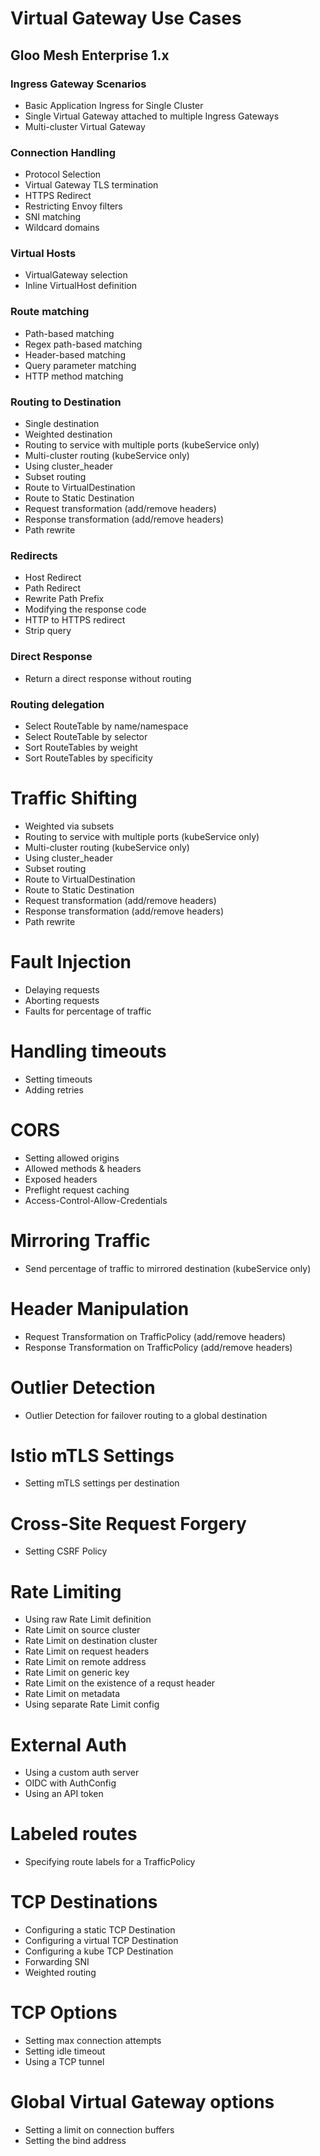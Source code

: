 # Virtual Gateway Use Cases

## Gloo Mesh Enterprise 1.x

### Ingress Gateway Scenarios
- Basic Application Ingress for Single Cluster
- Single Virtual Gateway attached to multiple Ingress Gateways
- Multi-cluster Virtual Gateway

### Connection Handling
- Protocol Selection
- Virtual Gateway TLS termination
- HTTPS Redirect
- Restricting Envoy filters
- SNI matching
- Wildcard domains

### Virtual Hosts
- VirtualGateway selection
- Inline VirtualHost definition

### Route matching
- Path-based matching
- Regex path-based matching
- Header-based matching
- Query parameter matching
- HTTP method matching

### Routing to Destination
- Single destination
- Weighted destination
- Routing to service with multiple ports (kubeService only)
- Multi-cluster routing (kubeService only)
- Using cluster_header
- Subset routing
- Route to VirtualDestination
- Route to Static Destination
- Request transformation (add/remove headers)
- Response transformation (add/remove headers)
- Path rewrite

### Redirects
- Host Redirect
- Path Redirect
- Rewrite Path Prefix
- Modifying the response code
- HTTP to HTTPS redirect
- Strip query

### Direct Response
- Return a direct response without routing

### Routing delegation
- Select RouteTable by name/namespace
- Select RouteTable by selector
- Sort RouteTables by weight
- Sort RouteTables by specificity

# Traffic Shifting
- Weighted via subsets
- Routing to service with multiple ports (kubeService only)
- Multi-cluster routing (kubeService only)
- Using cluster_header
- Subset routing
- Route to VirtualDestination
- Route to Static Destination
- Request transformation (add/remove headers)
- Response transformation (add/remove headers)
- Path rewrite

# Fault Injection
- Delaying requests
- Aborting requests
- Faults for percentage of traffic

# Handling timeouts
- Setting timeouts
- Adding retries 

# CORS
- Setting allowed origins
- Allowed methods & headers
- Exposed headers
- Preflight request caching
- Access-Control-Allow-Credentials

# Mirroring Traffic
- Send percentage of traffic to mirrored destination (kubeService only)

# Header Manipulation
- Request Transformation on TrafficPolicy (add/remove headers)
- Response Transformation on TrafficPolicy (add/remove headers)

# Outlier Detection
- Outlier Detection for failover routing to a global destination

# Istio mTLS Settings
- Setting mTLS settings per destination

# Cross-Site Request Forgery
- Setting CSRF Policy

# Rate Limiting
- Using raw Rate Limit definition
- Rate Limit on source cluster
- Rate Limit on destination cluster
- Rate Limit on request headers
- Rate Limit on remote address
- Rate Limit on generic key
- Rate Limit on the existence of a requst header
- Rate Limit on metadata
- Using separate Rate Limit config

# External Auth
- Using a custom auth server
- OIDC with AuthConfig
- Using an API token

# Labeled routes
- Specifying route labels for a TrafficPolicy

# TCP Destinations
- Configuring a static TCP Destination
- Configuring a virtual TCP Destination
- Configuring a kube TCP Destination
- Forwarding SNI
- Weighted routing

# TCP Options
- Setting max connection attempts
- Setting idle timeout
- Using a TCP tunnel

# Global Virtual Gateway options
- Setting a limit on connection buffers
- Setting the bind address
